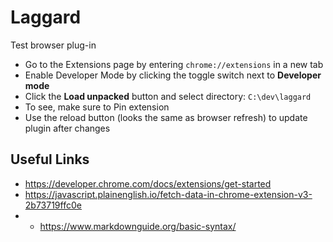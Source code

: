 # Laggard
Test browser plug-in

- Go to the Extensions page by entering `chrome://extensions` in a new tab
- Enable Developer Mode by clicking the toggle switch next to **Developer mode**
- Click the **Load unpacked** button and select directory: `C:\dev\laggard`
- To see, make sure to Pin extension
- Use the reload button (looks the same as browser refresh) to update plugin after changes


## Useful Links
- https://developer.chrome.com/docs/extensions/get-started
- https://javascript.plainenglish.io/fetch-data-in-chrome-extension-v3-2b73719ffc0e
- - https://www.markdownguide.org/basic-syntax/



